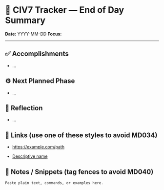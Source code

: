 <!-- [FILE REPLACE] docs/devlog/TEMPLATE.md v2 -->

# 🌙 CIV7 Tracker — End of Day Summary

**Date:** YYYY-MM-DD
**Focus:** <what we focused on today>

---

## ✅ Accomplishments

- ...

## ⚙️ Next Planned Phase

- ...

## 🧠 Reflection

- ...

## 🔗 Links (use one of these styles to avoid MD034)

- <https://example.com/path>

- [Descriptive name](https://example.com/path)

## 🧩 Notes / Snippets (tag fences to avoid MD040)

```text
Paste plain text, commands, or examples here.
```
